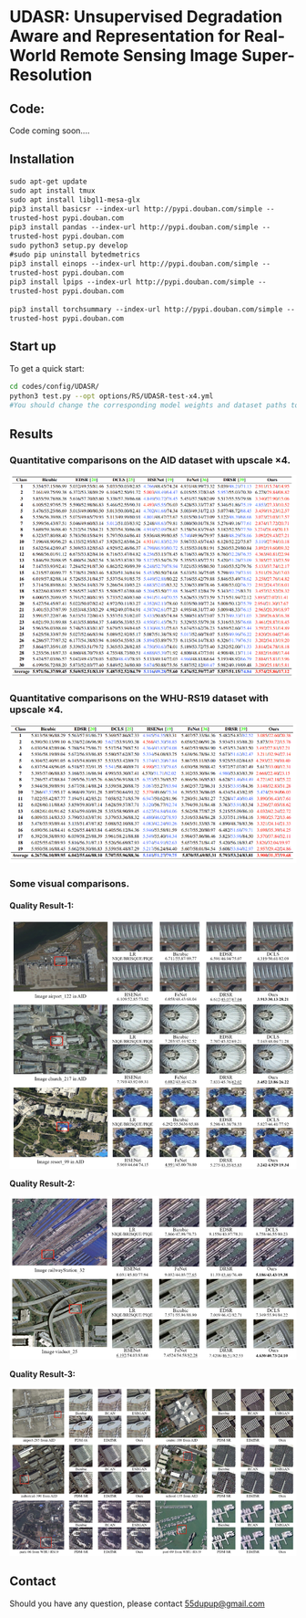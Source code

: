 # UDASR: Unsupervised Degradation Aware and Representation for Real-World Remote Sensing Image Super-Resolution

## Code: 

Code coming soon....

## Installation
```
sudo apt-get update
sudo apt install tmux
sudo apt install libgl1-mesa-glx
pip3 install basicsr --index-url http://pypi.douban.com/simple --trusted-host pypi.douban.com
pip3 install pandas --index-url http://pypi.douban.com/simple --trusted-host pypi.douban.com
sudo python3 setup.py develop
#sudo pip uninstall bytedmetrics
pip3 install einops --index-url http://pypi.douban.com/simple --trusted-host pypi.douban.com
pip3 install lpips --index-url http://pypi.douban.com/simple --trusted-host pypi.douban.com

pip3 install torchsummary --index-url http://pypi.douban.com/simple --trusted-host pypi.douban.com
```

## Start up
To get a quick start:

```bash
cd codes/config/UDASR/
python3 test.py --opt options/RS/UDASR-test-x4.yml
#You should change the corresponding model weights and dataset paths to your corresponding paths.
```

## Results

###  Quantitative comparisons on the AID dataset with upscale ×4.

![](./figs/table-AID.png)

### Quantitative comparisons on the WHU-RS19 dataset with upscale ×4.

![](./figs/table-WHU.png)

### Some visual comparisons.

#### **Quality Result-1:**

![](./figs/visual-compare-1.png)

**Quality Result-2:**

![](./figs/visual-compare-2.png)

**Quality Result-3:**

![](./figs/visual-compare-3.png)


## Contact
Should you have any question, please contact 55dupup@gmail.com

